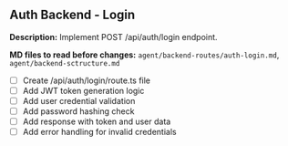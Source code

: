 ## Auth Backend - Login

**Description:** Implement POST /api/auth/login endpoint.

**MD files to read before changes:** `agent/backend-routes/auth-login.md`, `agent/backend-sctructure.md`

- [ ] Create /api/auth/login/route.ts file
- [ ] Add JWT token generation logic
- [ ] Add user credential validation
- [ ] Add password hashing check
- [ ] Add response with token and user data
- [ ] Add error handling for invalid credentials
